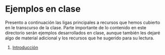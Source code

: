 # Ejemplos en clase

Presento a continuación las ligas principales a recursos que hemos
cubierto en le transcurso de la clase. Parte importante de lo
contenido en este directorio serán ejemplos desarrollados en clase,
aunque también les dejaré algo de material adicional y los recursos
que he sugerido para su lectura.

1. [Introducción](./1.Introducción/README.md) 
